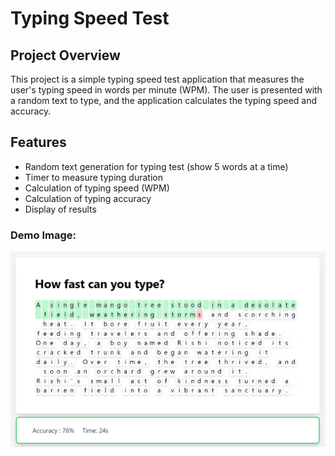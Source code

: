 # Typing Speed Test

## Project Overview
This project is a simple typing speed test application that measures the user's typing speed in words per minute (WPM). The user is presented with a random text to type, and the application calculates the typing speed and accuracy.

## Features
- Random text generation for typing test (show 5 words at a time)
- Timer to measure typing duration
- Calculation of typing speed (WPM)
- Calculation of typing accuracy
- Display of results

### Demo Image:
![alt text](image.png)